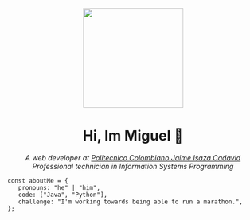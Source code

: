 

<div id="header" align="center">
    <img src="https://media4.giphy.com/media/qgQUggAC3Pfv687qPC/giphy.gif?cid=ecf05e47nupezqmox42gqqvpt3jdq0a9arj8tnys7dsxj8uk&rid=giphy.gif&ct=g" height='201px''/>
    <h1>Hi, Im Miguel 🤖</h1>
</div>


<p align="center"><em>A web developer at <a href="[https://www.soyhenry.com/?gad=1](https://www.politecnicojic.edu.co/)">Politecnico Colombiano Jaime Isaza Cadavid</a> Professional technician in Information Systems Programming</em></p>


```
const aboutMe = {
   pronouns: "he" | "him",
   code: ["Java", "Python"],
   challenge: "I'm working towards being able to run a marathon.",
};
```
###
